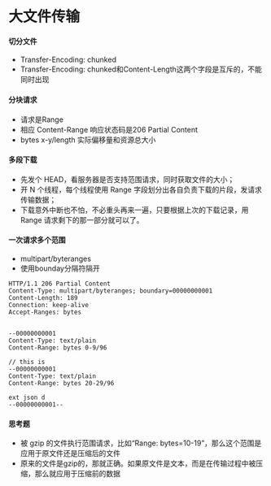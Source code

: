 # 大文件传输
#### 切分文件
* Transfer-Encoding: chunked
* Transfer-Encoding: chunked和Content-Length这两个字段是互斥的，不能同时出现

#### 分块请求
* 请求是Range 
* 相应 Content-Range 响应状态码是206 Partial Content
* bytes x-y/length 实际偏移量和资源总大小

#### 多段下载
* 先发个 HEAD，看服务器是否支持范围请求，同时获取文件的大小；
* 开 N 个线程，每个线程使用 Range 字段划分出各自负责下载的片段，发请求传输数据；
* 下载意外中断也不怕，不必重头再来一遍，只要根据上次的下载记录，用 Range 请求剩下的那一部分就可以了。

#### 一次请求多个范围
* multipart/byteranges
* 使用bounday分隔符隔开

```
HTTP/1.1 206 Partial Content
Content-Type: multipart/byteranges; boundary=00000000001
Content-Length: 189
Connection: keep-alive
Accept-Ranges: bytes


--00000000001
Content-Type: text/plain
Content-Range: bytes 0-9/96

// this is
--00000000001
Content-Type: text/plain
Content-Range: bytes 20-29/96

ext json d
--00000000001--
```

#### 思考题
* 被 gzip 的文件执行范围请求，比如“Range: bytes=10-19”，那么这个范围是应用于原文件还是压缩后的文件
* 原来的文件是gzip的，那就正确。如果原文件是文本，而是在传输过程中被压缩，那么就应用于压缩前的数据